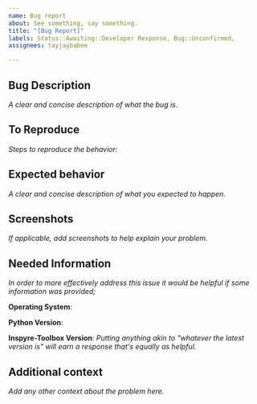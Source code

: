 ```yaml
---
name: Bug report
about: See something, say something.
title: "[Bug Report]"
labels: Status::Awaiting::Developer Response, Bug::Unconfirmed, 
assignees: tayjaybabee

---
```


## Bug Description
_A clear and concise description of what the bug is._

## To Reproduce
_Steps to reproduce the behavior:_

## Expected behavior
_A clear and concise description of what you expected to happen._

## Screenshots
_If applicable, add screenshots to help explain your problem._

## Needed Information
_In order to more effectively address this issue it would be helpful if some information was provided;_

**Operating System**:

**Python Version**:

**Inspyre-Toolbox Version**: 
    _Putting anything akin to "whatever the latest version is" will earn a response that's equally as helpful._
## Additional context
_Add any other context about the problem here._
